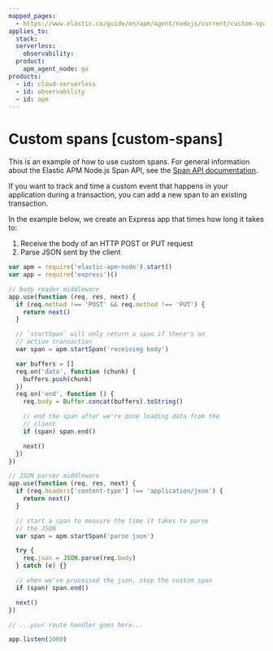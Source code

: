 ```yaml
---
mapped_pages:
  - https://www.elastic.co/guide/en/apm/agent/nodejs/current/custom-spans.html
applies_to:
  stack:
  serverless:
    observability:
  product:
    apm_agent_node: ga
products:
  - id: cloud-serverless
  - id: observability
  - id: apm
---
```


# Custom spans [custom-spans]

This is an example of how to use custom spans. For general information about the Elastic APM Node.js Span API, see the [Span API documentation](/reference/span-api.md).

If you want to track and time a custom event that happens in your application during a transaction, you can add a new span to an existing transaction.

In the example below, we create an Express app that times how long it takes to:

1. Receive the body of an HTTP POST or PUT request
2. Parse JSON sent by the client

```js
var apm = require('elastic-apm-node').start()
var app = require('express')()

// body reader middleware
app.use(function (req, res, next) {
  if (req.method !== 'POST' && req.method !== 'PUT') {
    return next()
  }

  // `startSpan` will only return a span if there's an
  // active transaction
  var span = apm.startSpan('receiving body')

  var buffers = []
  req.on('data', function (chunk) {
    buffers.push(chunk)
  })
  req.on('end', function () {
    req.body = Buffer.concat(buffers).toString()

    // end the span after we're done loading data from the
    // client
    if (span) span.end()

    next()
  })
})

// JSON parser middleware
app.use(function (req, res, next) {
  if (req.headers['content-type'] !== 'application/json') {
    return next()
  }

  // start a span to measure the time it takes to parse
  // the JSON
  var span = apm.startSpan('parse json')

  try {
    req.json = JSON.parse(req.body)
  } catch (e) {}

  // when we've processed the json, stop the custom span
  if (span) span.end()

  next()
})

// ...your route handler goes here...

app.listen(3000)
```


